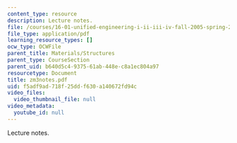 ```yaml
---
content_type: resource
description: Lecture notes.
file: /courses/16-01-unified-engineering-i-ii-iii-iv-fall-2005-spring-2006/f5adf9ad718f25ddf630a140672fd94c_zm3notes.pdf
file_type: application/pdf
learning_resource_types: []
ocw_type: OCWFile
parent_title: Materials/Structures
parent_type: CourseSection
parent_uid: b640d5c4-9375-61ab-448e-c8a1ec804a97
resourcetype: Document
title: zm3notes.pdf
uid: f5adf9ad-718f-25dd-f630-a140672fd94c
video_files:
  video_thumbnail_file: null
video_metadata:
  youtube_id: null
---
```

Lecture notes.

